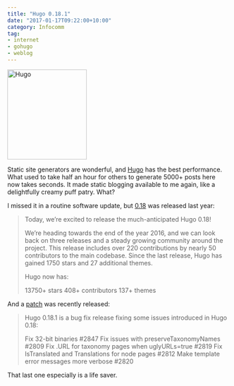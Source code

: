```yaml
---
title: "Hugo 0.18.1"
date: "2017-01-17T09:22:00+10:00"
category: Infocomm
tag:
- internet
- gohugo
- weblog
---
```

<p><img src="https://rubenerd.com/files/2017/hugo@1x.png" alt="Hugo" style="width:180px; height:204px;" srcset="https://rubenerd.com/files/2017/hugo@1x.png 1x, https://rubenerd.com/files/2017/hugo@2x.png 2x" /></p>

Static site generators are wonderful, and [Hugo] has the best performance. What used to take half an hour for others to generate 5000+ posts here now takes seconds. It made static blogging available to me again, like a delightfully creamy puff patry. What?

I missed it in a routine software update, but [0.18] was released last year:

> Today, we’re excited to release the much-anticipated Hugo 0.18!
> 
> We’re heading towards the end of the year 2016, and we can look back on three releases and a steady growing community around the project. This release includes over 220 contributions by nearly 50 contributors to the main codebase. Since the last release, Hugo has gained 1750 stars and 27 additional themes.
>
> Hugo now has:
>
>    13750+ stars
>    408+ contributors
>    137+ themes

And a [patch] was recently released:

> Hugo 0.18.1 is a bug fix release fixing some issues introduced in Hugo 0.18:
>
>    Fix 32-bit binaries #2847
>    Fix issues with preserveTaxonomyNames #2809
>    Fix .URL for taxonomy pages when uglyURLs=true #2819
>    Fix IsTranslated and Translations for node pages #2812
>    Make template error messages more verbose #2820

That last one especially is a life saver.

[Hugo]: https://gohugo.io/
[0.18]: https://github.com/spf13/hugo/releases/tag/v0.18
[patch]: https://github.com/spf13/hugo/releases/tag/v0.18.1

